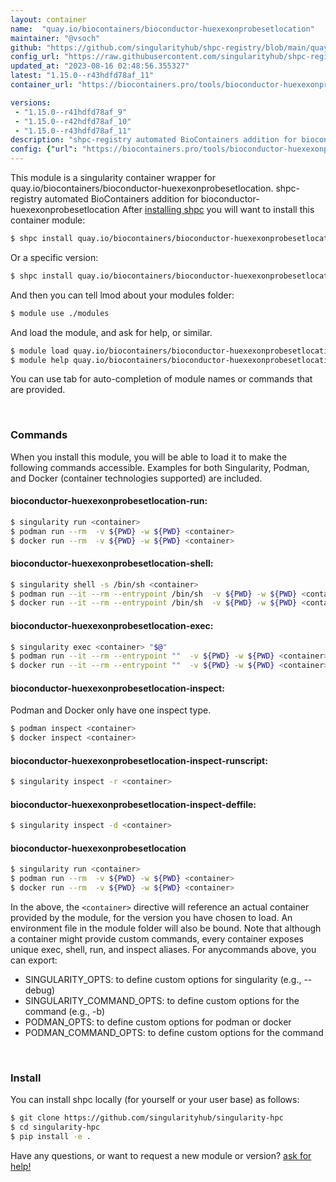 ```yaml
---
layout: container
name:  "quay.io/biocontainers/bioconductor-huexexonprobesetlocation"
maintainer: "@vsoch"
github: "https://github.com/singularityhub/shpc-registry/blob/main/quay.io/biocontainers/bioconductor-huexexonprobesetlocation/container.yaml"
config_url: "https://raw.githubusercontent.com/singularityhub/shpc-registry/main/quay.io/biocontainers/bioconductor-huexexonprobesetlocation/container.yaml"
updated_at: "2023-08-16 02:48:56.355327"
latest: "1.15.0--r43hdfd78af_11"
container_url: "https://biocontainers.pro/tools/bioconductor-huexexonprobesetlocation"

versions:
 - "1.15.0--r41hdfd78af_9"
 - "1.15.0--r42hdfd78af_10"
 - "1.15.0--r43hdfd78af_11"
description: "shpc-registry automated BioContainers addition for bioconductor-huexexonprobesetlocation"
config: {"url": "https://biocontainers.pro/tools/bioconductor-huexexonprobesetlocation", "maintainer": "@vsoch", "description": "shpc-registry automated BioContainers addition for bioconductor-huexexonprobesetlocation", "latest": {"1.15.0--r43hdfd78af_11": "sha256:5b218e6346e288be8e77f5222f8a90524c9e4f1d743e2e9038b22d87dc86daff"}, "tags": {"1.15.0--r41hdfd78af_9": "sha256:6cca1c46908581d1a4d4d68b83bcd5b0be1ae2045cea9529163fd45c5946e2f3", "1.15.0--r42hdfd78af_10": "sha256:a6473c973419147351e76179d482c363318f3c04aa2fca0c445f3a7abdb806ed", "1.15.0--r43hdfd78af_11": "sha256:5b218e6346e288be8e77f5222f8a90524c9e4f1d743e2e9038b22d87dc86daff"}, "docker": "quay.io/biocontainers/bioconductor-huexexonprobesetlocation"}
---
```


This module is a singularity container wrapper for quay.io/biocontainers/bioconductor-huexexonprobesetlocation.
shpc-registry automated BioContainers addition for bioconductor-huexexonprobesetlocation
After [installing shpc](#install) you will want to install this container module:


```bash
$ shpc install quay.io/biocontainers/bioconductor-huexexonprobesetlocation
```

Or a specific version:

```bash
$ shpc install quay.io/biocontainers/bioconductor-huexexonprobesetlocation:1.15.0--r43hdfd78af_11
```

And then you can tell lmod about your modules folder:

```bash
$ module use ./modules
```

And load the module, and ask for help, or similar.

```bash
$ module load quay.io/biocontainers/bioconductor-huexexonprobesetlocation/1.15.0--r43hdfd78af_11
$ module help quay.io/biocontainers/bioconductor-huexexonprobesetlocation/1.15.0--r43hdfd78af_11
```

You can use tab for auto-completion of module names or commands that are provided.

<br>

### Commands

When you install this module, you will be able to load it to make the following commands accessible.
Examples for both Singularity, Podman, and Docker (container technologies supported) are included.

#### bioconductor-huexexonprobesetlocation-run:

```bash
$ singularity run <container>
$ podman run --rm  -v ${PWD} -w ${PWD} <container>
$ docker run --rm  -v ${PWD} -w ${PWD} <container>
```

#### bioconductor-huexexonprobesetlocation-shell:

```bash
$ singularity shell -s /bin/sh <container>
$ podman run --it --rm --entrypoint /bin/sh  -v ${PWD} -w ${PWD} <container>
$ docker run --it --rm --entrypoint /bin/sh  -v ${PWD} -w ${PWD} <container>
```

#### bioconductor-huexexonprobesetlocation-exec:

```bash
$ singularity exec <container> "$@"
$ podman run --it --rm --entrypoint ""  -v ${PWD} -w ${PWD} <container> "$@"
$ docker run --it --rm --entrypoint ""  -v ${PWD} -w ${PWD} <container> "$@"
```

#### bioconductor-huexexonprobesetlocation-inspect:

Podman and Docker only have one inspect type.

```bash
$ podman inspect <container>
$ docker inspect <container>
```

#### bioconductor-huexexonprobesetlocation-inspect-runscript:

```bash
$ singularity inspect -r <container>
```

#### bioconductor-huexexonprobesetlocation-inspect-deffile:

```bash
$ singularity inspect -d <container>
```



#### bioconductor-huexexonprobesetlocation

```bash
$ singularity run <container>
$ podman run --rm  -v ${PWD} -w ${PWD} <container>
$ docker run --rm  -v ${PWD} -w ${PWD} <container>
```


In the above, the `<container>` directive will reference an actual container provided
by the module, for the version you have chosen to load. An environment file in the
module folder will also be bound. Note that although a container
might provide custom commands, every container exposes unique exec, shell, run, and
inspect aliases. For anycommands above, you can export:

 - SINGULARITY_OPTS: to define custom options for singularity (e.g., --debug)
 - SINGULARITY_COMMAND_OPTS: to define custom options for the command (e.g., -b)
 - PODMAN_OPTS: to define custom options for podman or docker
 - PODMAN_COMMAND_OPTS: to define custom options for the command

<br>

### Install

You can install shpc locally (for yourself or your user base) as follows:

```bash
$ git clone https://github.com/singularityhub/singularity-hpc
$ cd singularity-hpc
$ pip install -e .
```

Have any questions, or want to request a new module or version? [ask for help!](https://github.com/singularityhub/singularity-hpc/issues)